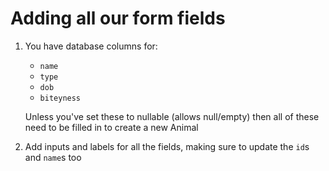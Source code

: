 # Adding all our form fields

1. You have database columns for:
    - `name`
    - `type`
    - `dob`
    - `biteyness`

    Unless you've set these to nullable (allows null/empty) then all of these need to be filled in to create a new Animal

1. Add inputs and labels for all the fields, making sure to update the `id`s and `name`s too